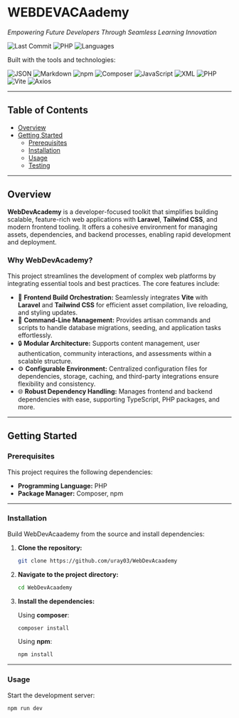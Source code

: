 # WEBDEVACAademy

*Empowering Future Developers Through Seamless Learning Innovation*

![Last Commit](https://img.shields.io/github/last-commit/uray03/WebDevAcaademy?color=blue&label=last%20commit)
![PHP](https://img.shields.io/badge/php-52.4%25-blue)
![Languages](https://img.shields.io/badge/languages-4-brightgreen)

Built with the tools and technologies:

![JSON](https://img.shields.io/badge/-JSON-black?logo=json&logoColor=white)
![Markdown](https://img.shields.io/badge/-Markdown-black?logo=markdown&logoColor=white)
![npm](https://img.shields.io/badge/-npm-red?logo=npm&logoColor=white)
![Composer](https://img.shields.io/badge/-Composer-orange?logo=composer&logoColor=white)
![JavaScript](https://img.shields.io/badge/-JavaScript-yellow?logo=javascript&logoColor=black)
![XML](https://img.shields.io/badge/-XML-blue?logo=xml&logoColor=white)
![PHP](https://img.shields.io/badge/-PHP-4F5B93?logo=php&logoColor=white)
![Vite](https://img.shields.io/badge/-Vite-646CFF?logo=vite&logoColor=yellow)
![Axios](https://img.shields.io/badge/-Axios-purple?logo=axios&logoColor=white)

---

## Table of Contents

- [Overview](#overview)
- [Getting Started](#getting-started)
  - [Prerequisites](#prerequisites)
  - [Installation](#installation)
  - [Usage](#usage)
  - [Testing](#testing)

---

## Overview

**WebDevAcademy** is a developer-focused toolkit that simplifies building scalable, feature-rich web applications with **Laravel**, **Tailwind CSS**, and modern frontend tooling. It offers a cohesive environment for managing assets, dependencies, and backend processes, enabling rapid development and deployment.

### Why WebDevAcademy?

This project streamlines the development of complex web platforms by integrating essential tools and best practices. The core features include:

- 🎨 **Frontend Build Orchestration:** Seamlessly integrates **Vite** with **Laravel** and **Tailwind CSS** for efficient asset compilation, live reloading, and styling updates.
- 🚀 **Command-Line Management:** Provides artisan commands and scripts to handle database migrations, seeding, and application tasks effortlessly.
- 🔒 **Modular Architecture:** Supports content management, user authentication, community interactions, and assessments within a scalable structure.
- ⚙️ **Configurable Environment:** Centralized configuration files for dependencies, storage, caching, and third-party integrations ensure flexibility and consistency.
- 🌐 **Robust Dependency Handling:** Manages frontend and backend dependencies with ease, supporting TypeScript, PHP packages, and more.

---

## Getting Started

### Prerequisites

This project requires the following dependencies:

- **Programming Language:** PHP  
- **Package Manager:** Composer, npm  

---

### Installation

Build WebDevAcaademy from the source and install dependencies:

1. **Clone the repository:**

    ```bash
    git clone https://github.com/uray03/WebDevAcaademy
    ```

2. **Navigate to the project directory:**

    ```bash
    cd WebDevAcaademy
    ```

3. **Install the dependencies:**

   Using **composer**:
    ```bash
    composer install
    ```

   Using **npm**:
    ```bash
    npm install
    ```

---

### Usage

Start the development server:
```bash
npm run dev
